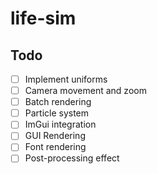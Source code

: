 # life-sim

## Todo

- [ ] Implement uniforms
- [ ] Camera movement and zoom
- [ ] Batch rendering
- [ ] Particle system
- [ ] ImGui integration
- [ ] GUI Rendering
- [ ] Font rendering
- [ ] Post-processing effect
